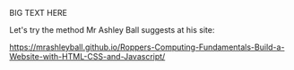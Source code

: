 BIG TEXT HERE

Let's try the method Mr Ashley Ball suggests at his site:

https://mrashleyball.github.io/Roppers-Computing-Fundamentals-Build-a-Website-with-HTML-CSS-and-Javascript/

